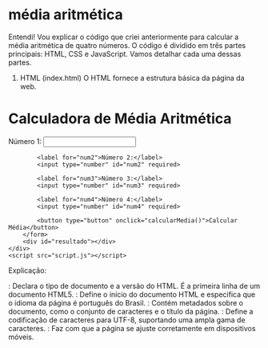 # média aritmética
Entendi! Vou explicar o código que criei anteriormente para calcular a média aritmética de quatro números. O código é dividido em três partes principais: HTML, CSS e JavaScript. Vamos detalhar cada uma dessas partes.

1. HTML (index.html)
O HTML fornece a estrutura básica da página da web.
<!DOCTYPE html>
<html lang="pt-BR">
<head>
    <meta charset="UTF-8">
    <meta name="viewport" content="width=device-width, initial-scale=1.0">
    <title>Calculadora de Média Aritmética</title>
    <link rel="stylesheet" href="styles.css">
</head>
<body>
    <div class="container">
        <h1>Calculadora de Média Aritmética</h1>
        <form id="mediaForm">
            <label for="num1">Número 1:</label>
            <input type="number" id="num1" required>
            
            <label for="num2">Número 2:</label>
            <input type="number" id="num2" required>
            
            <label for="num3">Número 3:</label>
            <input type="number" id="num3" required>
            
            <label for="num4">Número 4:</label>
            <input type="number" id="num4" required>
            
            <button type="button" onclick="calcularMedia()">Calcular Média</button>
        </form>
        <div id="resultado"></div>
    </div>
    <script src="script.js"></script>
</body>
</html>

Explicação:
<!DOCTYPE html>: Declara o tipo de documento e a versão do HTML. É a primeira linha de um documento HTML5.
<html lang="pt-BR">: Define o início do documento HTML e especifica que o idioma da página é português do Brasil.
<head>: Contém metadados sobre o documento, como o conjunto de caracteres e o título da página.
<meta charset="UTF-8">: Define a codificação de caracteres para UTF-8, suportando uma ampla gama de caracteres.
<meta name="viewport" content="width=device-width, initial-scale=1.0">: Faz com que a página se ajuste corretamente em dispositivos móveis.
<title>: Define o título da página que aparece na aba do navegador.
<link rel="stylesheet" href="styles.css">: Inclui o arquivo CSS para estilizar a página.
<body>: Contém o conteúdo visível da página.
<div class="container">: Um contêiner para centralizar e estilizar o conteúdo.
<h1>: Título principal da página.
<form id="mediaForm">: Define um formulário para entrada de dados.
<label for="num1">: Rótulo para o campo de entrada do primeiro número.
<input type="number" id="num1" required>: Campo de entrada para o primeiro número. O atributo required faz com que o campo seja obrigatório.
<button type="button" onclick="calcularMedia()">: Botão que, quando clicado, chama a função calcularMedia() definida no JavaScript.
<div id="resultado">: Divisão onde o resultado será exibido.
<script src="script.js"></script>: Inclui o arquivo JavaScript que contém a lógica para calcular a média.
